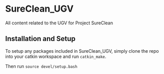 # SureClean_UGV
All content related to the UGV for Project SureClean

## Installation and Setup

To setup any packages included in SureClean_UGV, simply clone the repo into your catkin workspace and run `catkin_make`.

Then run `source devel/setup.bash`

